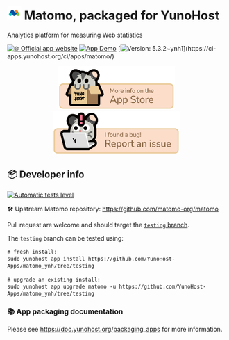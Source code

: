 <!--
N.B.: This README was automatically generated by <https://github.com/YunoHost/apps_tools/blob/main/readme_generator>
It shall NOT be edited by hand.
-->

<h1>
  <img src="https://raw.githubusercontent.com/YunoHost/apps/main/logos/matomo.png" width="32px" alt="Logo of Matomo">
  Matomo, packaged for YunoHost
</h1>

Analytics platform for measuring Web statistics

[![🌐 Official app website](https://img.shields.io/badge/Official_app_website-darkgreen?style=for-the-badge)](https://matomo.org)
[![App Demo](https://img.shields.io/badge/App_Demo-blue?style=for-the-badge)](https://demo.matomo.org)
[![Version: 5.3.2~ynh1](https://img.shields.io/badge/Version-5.3.2~ynh1-rgba(0,150,0,1)?style=for-the-badge)](https://ci-apps.yunohost.org/ci/apps/matomo/)

<div align="center">
<a href="https://apps.yunohost.org/app/matomo"><img height="100px" src="https://github.com/YunoHost/yunohost-artwork/raw/refs/heads/main/badges/neopossum-badges/badge_more_info_on_the_appstore.svg"/></a>
<a href="https://github.com/YunoHost-Apps/matomo_ynh/issues"><img height="100px" src="https://github.com/YunoHost/yunohost-artwork/raw/refs/heads/main/badges/neopossum-badges/badge_report_an_issue.svg"/></a>
</div>

## 📦 Developer info

[![Automatic tests level](https://apps.yunohost.org/badge/cilevel/matomo)](https://ci-apps.yunohost.org/ci/apps/matomo/)

🛠️ Upstream Matomo repository: <https://github.com/matomo-org/matomo>

Pull request are welcome and should target the [`testing` branch](https://github.com/YunoHost-Apps/matomo_ynh/tree/testing).

The `testing` branch can be tested using:
```
# fresh install:
sudo yunohost app install https://github.com/YunoHost-Apps/matomo_ynh/tree/testing

# upgrade an existing install:
sudo yunohost app upgrade matomo -u https://github.com/YunoHost-Apps/matomo_ynh/tree/testing
```

### 📚 App packaging documentation

Please see <https://doc.yunohost.org/packaging_apps> for more information.